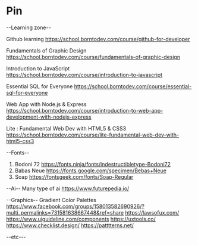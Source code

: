 # Pin
--Learning zone--

Github learning https://school.borntodev.com/course/github-for-developer

Fundamentals of Graphic Design https://school.borntodev.com/course/fundamentals-of-graphic-design

Introduction to JavaScript https://school.borntodev.com/course/introduction-to-javascript

Essential SQL for Everyone https://school.borntodev.com/course/essential-sql-for-everyone

Web App with Node.js & Express https://school.borntodev.com/course/introduction-to-web-app-development-with-nodejs-express

Lite : Fundamental Web Dev with HTML5 & CSS3 https://school.borntodev.com/course/lite-fundamental-web-dev-with-html5-css3

--Fonts--
1. Bodoni 72⁣ https://fonts.ninja/fonts/indestructibletype-Bodoni72
2. Babas Neue ⁣https://fonts.google.com/specimen/Bebas+Neue
4. Soap⁣ https://fontsgeek.com/fonts/Soap-Regular

--Ai--
Many type of ai https://www.futurepedia.io/

--Graphics--
Gradient Color Palettes https://www.facebook.com/groups/158013582690926/?multi_permalinks=731581638667448&ref=share
https://lawsofux.com/
https://www.uiguideline.com/components
https://uxtools.co/
https://www.checklist.design/
https://patttterns.net/

--etc---
